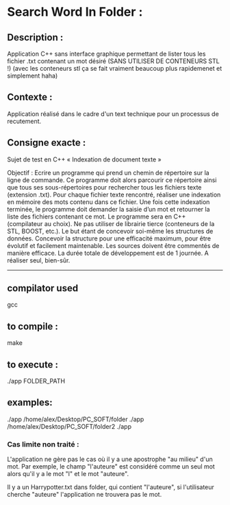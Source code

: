 # Search Word In Folder :

## Description :
Application C++ sans interface graphique permettant de lister tous les fichier .txt contenant un mot désiré (SANS UTILISER DE CONTENEURS STL !)
(avec les conteneurs stl ça se fait vraiment beaucoup plus rapidemenet et simplement haha)

## Contexte :
Application réalisé dans le cadre d'un text technique pour un processus de recutement. 

## Consigne exacte : 

Sujet de test en C++
« Indexation de document texte »

Objectif : 
Ecrire un programme qui prend un chemin de répertoire sur la ligne de commande.
Ce programme doit alors parcourir ce répertoire ainsi que tous ses sous-répertoires pour rechercher tous les fichiers texte (extension .txt).
Pour chaque fichier texte rencontré, réaliser une indexation en mémoire des mots contenu dans ce fichier.
Une fois cette indexation terminée, le programme doit demander la saisie d’un mot et retourner la liste des fichiers contenant ce mot.
Le programme sera en C++ (compilateur au choix). Ne pas utiliser de librairie tierce (conteneurs de la STL, BOOST, etc.).
Le but étant de concevoir soi-même les structures de données.
Concevoir la structure pour une efficacité maximum, pour être évolutif et facilement maintenable.
Les sources doivent être commentés de manière efficace.
La durée totale de développement est de 1 journée. A réaliser seul, bien-sûr.



***********************************************

## compilator used
gcc

## to compile : 
make

## to execute : 
./app FOLDER_PATH

## examples: 
./app /home/alex/Desktop/PC_SOFT/folder
./app /home/alex/Desktop/PC_SOFT/folder2
./app 


### Cas limite non traité : 
L'application ne gère pas le cas où il y a une apostrophe "au milieu" d'un mot.
Par exemple, le champ "l'auteure" est considéré comme un seul mot alors qu'il y a le mot "l" et le mot "auteure". 

Il y a un Harrypotter.txt dans folder, qui contient "l'auteure", si l'utilisateur cherche "auteure" l'application ne trouvera pas le mot.
